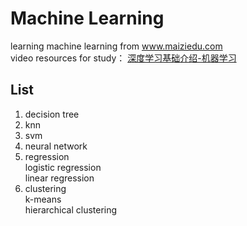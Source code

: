 # Machine Learning  
learning machine learning from www.maiziedu.com  
video resources for study： [深度学习基础介绍-机器学习](http://www.maiziedu.com/course/373/)  
## List
1. decision tree
2. knn
3. svm
4. neural network
5. regression  
    logistic regression  
    linear regression  
6. clustering  
    k-means  
    hierarchical clustering  
